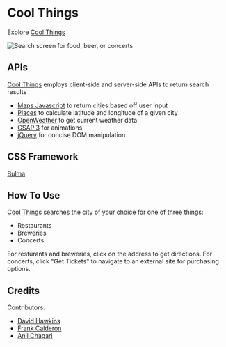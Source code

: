 <h1>Cool Things</h1>
<p>Explore <a href="https://uxhawk.github.io/Project-1/">Cool Things</a></p>
<img src="https://lh3.googleusercontent.com/eIK6CCNTFYI6F0FE_YlXi903Dxw1Rs6hdAsCNUSqc29StPb3P7_iTI2aGlgc-kf72LPDF886r-6mvbrRjqk5ZZydRL7bBghgoaVe-FcycxJWHPMii2jiNSIiWLsnDo0kOGOU8MuGLaU6_6JwhljzBZYfDPfmy9nYl6NELEOknaKymB9Pv0AZ2Fv3BN0eZYeTnLqlIQorFg0PkXO6kbA40n-jlFXl0RiFBo5u2sLxfY5YpJUDlRNJju1Per1wDXGwHNxiXQNMTbTkLDhuKZgoxCg952COHh6bZOJSUUL9s4xgVUoTAXK7V0r4CX860g7taHO7An8Dfvp7gQ4ITGJErEWygnWdOw7tVlurvciPJ6cy6LXj6SOzHUIotZF-gvEhEXbS0foVMKLgYmcn2CLw55_6mV0ZXoEECATfkR-RsOFXw-uI5RIsDHaffPg_jm0ZpTy9KpbeRLVi-X6gE_nJy8EbOtApy8a7MJh8_kpZsOr9IaNr7x8cKnlZy79D1t6DRr_cFJlPn5C51-1DUah5Z8NLIrgP9_auV9OvL9yAkzMLJpLkB5LQTOpeNV4guqYMsB_Xh_NuSiiHyGDYd5F6PmvghBiYrJsHoXlovupg44GUSdICjq8f6YfP2zHxe4EmnDFKh9NVRVXO_0KuxfJS0wMX2iddEi8E_6JpuZ2u6fDQIYYawHVdcP6sv_sKQQ=w736-h549-no"
    alt="Search screen for food, beer, or concerts">

<h2>APIs</h2>
<p><a href="https://uxhawk.github.io/Project-1/">Cool Things</a> employs client-side and server-side APIs to return
    search results</p>
<ul>
    <li><a
            href="https://developers.google.com/maps/documentation/javascript/tutorial?utm_source=google&utm_medium=cpc&utm_campaign=FY18-Q2-global-demandgen-paidsearchonnetworkhouseads-cs-maps_contactsal_saf&utm_content=text-ad-none-none-DEV_c-CRE_359194145409-ADGP_Hybrid+%7C+AW+SEM+%7C+BKWS+~+Google+Maps+Javascript+API-KWID_43700045479855433-kwd-332054278444-userloc_1027027&utm_term=KW_maps%20javascript%20api-ST_maps+javascript+api&gclid=Cj0KCQjw9tbzBRDVARIsAMBplx_1AsPq6ZeCyNjOTSXfEApJ8y-WtKjM974teuJgLCMOqy-bbBhjs8waArQPEALw_wcB">Maps
            Javascript</a> to return cities based off user input</li>
    <li><a href="https://developers.google.com/places/web-service/intro">Places</a> to calculate latitude and longitude
        of a given city</li>
    <li><a href="https://openweathermap.org/current">OpenWeather</a> to get current weather data</li>
    <li><a href="https://greensock.com/gsap/">GSAP 3</a> for animations</li>
    <li><a href="https://jquery.com/">jQuery</a> for concise DOM manipulation</li>
</ul>

<h2>CSS Framework</h2>
<p><a href="https://bulma.io/">Bulma</a> </p>

<h2>How To Use</h2>
<p><a href="https://uxhawk.github.io/Project-1/">Cool Things</a> searches the city of your choice for one of three things:</p>
<ul>
    <li>Restaurants</li>
    <li>Breweries</li>
    <li>Concerts</li>
</ul>
<p>For resturants and breweries, click on the address to get directions. For concerts, click "Get Tickets" to navigate to an external site for purchasing options.</p>

<h2>Credits</h2>
<p>Contributors:</p>
<ul>
    <li><a href="https://github.com/uxhawk">David Hawkins</a></li>
    <li><a href="https://github.com/Frank-Calderon">Frank Calderon</a></li>
    <li><a href="https://github.com/canil2">Anil Chagari</a></li>
</ul>
